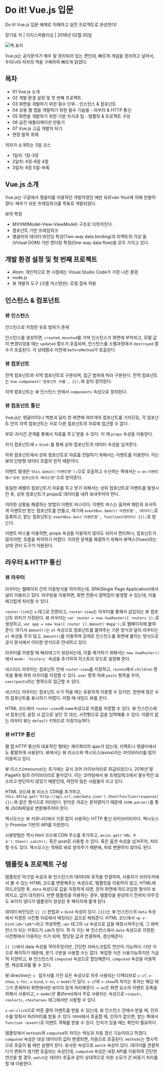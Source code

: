 # Do it! Vue.js 입문

Do it! Vue.js 입문 예제로 이해하고 실전 프로젝트로 완성한다!

장기효 저 | 이지스퍼블리싱 | 2018년 02월 05일

![책 표지](images/do-it-vue-js.jpg)

Vue.js는 공식문석가 매우 잘 정리되어 있는 편인데, 빠르게 개념을 정리하고 싶어서, 우리나라 저자의 책을 구매하여 빠르게 읽었다.

## 목차

* 01 Vue.js 소개
* 02 개발 환경 설정 및 첫 번째 프로젝트
* 03 화면을 개발하기 위한 필수 단위 - 인스턴스 & 컴포넌트
* 04 상용 웹 앱을 개발하기 위한 필수 기술들 - 라우터 & HTTP 통신
* 05 화면을 개발하기 위한 기본 지식과 팁 - 템플릿 & 프로젝트 구성
* 06 실전 애플리케이션 만들기
* 07 Vue.js 고급 개발자 되기
* 현장 밀착 취재

저자가 소개하는 3일 코스

* 1일차: 1장-3장
* 2일차: 4장-6장 4절
* 3일차: 6장 5절-부록

## Vue.js 소개

Vue.js는 구글에서 앵귤러를 이용하던 개발자였던 에반 유(Evan You)에 의해 만들어졌다. 배우기 쉬운 프레임워크를 목표로 개발되었다.

뷰의 특징

* MVVM(Model-View-ViewModel) 구조로 이루어진다.
* 컴포넌트 기반 프레임워크
* 앵귤러의 데이터 바인딩 특성(Two-way data binding)과 리액트의 가상 돔(Virtual DOM) 기반 렌더링 특징(One-way data flow)을 모두 가지고 있다.

## 개발 환경 설정 및 첫 번째 프로젝트

* Atom: 개인적으로 현 시점에는 Visual Studio Code가 가장 나은 환경
* node.js
* 뷰 개발자 도구 (크롬 익스텐션): 로컬 접속 허용

## 인스턴스 & 컴포넌트

### 뷰 인스턴스

인스턴스로 지정한 유효 범위가 존재

인스턴스를 생성하면, `created`, `mounted`를 거쳐 인스턴스가 화면에 부착되고, 모델 값이 변경되었을 때는 `updated` 함수가 호출되며, 인스턴스를 소멸과정에서 `destroyed` 함수가 호출된다. 각 상태함수 이전에 `beforeMethod`가 호출된다.

### 뷰 컴포넌트

전역 컴포넌트와 지역 컴포넌트로 구분되며, 접근 범위에 따라 구분된다. 전역 컴포넌트는 `Vue.component('컴포넌트 이름', {});`와 같이 정의된다.

지역 컴포넌트는 뷰 인스턴스 안에서 `components` 속성으로 정의된다.

### 뷰 컴포넌트 통신

Vue.js는 앵귤러1이나 백본과 달리 한 화면에 여러개의 컴포넌트를 가지므로, 각 컴포넌트 안의 지역 컴포넌트는 서로 다른 컴포넌트의 자료에 접근할 수 없다.

부모-자식간 관계를 통해서 자료를 주고 받을 수 있다. 이 때 `props` 속성을 이용한다.

자식 컴포넌트에 `v-bind:`를 통해 상위 컴포넌트의 데이터 속성을 넘겨준다.

하위 컴포넌트에서 상위 컴포넌트로 자료를 전달하기 위해서는 이벤트를 이용한다. 이는 뷰의 단방향 데이터 흐름의 원칙 때문이다.

이벤트 발생은 `this.$emit('이벤트명');`으로 호출하고 수신하는 쪽에서는 `v-on:이벤트명="상위 컴포넌트의 메서드명"`으로 받아준다.

동일한 레벨의 컴포넌트가 자료를 주고 받기 위해서는 상위 컴포넌트로 이벤트를 발생시킨 후, 상위 컴포넌트가 props로 데이터를 내려 보내주어야 한다.

이러한 상황을 해결하는 방법이 이벤트 버스이다. 이벤트 버스는 옵저버 패턴과 유사하게 이벤트만 받는 컴포넌트를 만들고, 여기에 `eventBus.$emit('이벤트명', 데이터);`로 등록하고, 받는 컴포넌트는 `eventBus.$on('이벤트명', function(데이터) {});`로 받는다.

이벤트 버스를 이용하면, props 속성을 이용하지 않아도 되어서 편리하나, 컴포넌트가 많아지면, 흐름을 파악하기 어렵다. 이러한 문제를 해결하기 위해서 뷰엑스(Vuex)라는 상태 관리 도구가 이용된다.

## 라우터 & HTTP 통신

### 뷰 라우터

라우터는 웹페이지 간의 이동방식을 의미하는데, SPA(Single Page Application)에서 널리 이용되고 있다. 라우팅을 이용하면, 화면 전환시 깜박임이 발생할 수 있는데, 이를 매끄럽게 처리할 수 있다.

`router-link`는 `a` 태그로 전환되고, `router-view`는 라우터를 통해서 삽입되는 뷰 컴포넌트 위치가 지정된다. 뷰 라우터는 `var router = new VueRouter({ routers });`로 생성하고, `var app = new Vue({ router }).$mount('#app');`로 웹페이지에 붙여준다. 여기서 `$mount()`는 `el` 속성으로 컴포넌트를 붙여주는 기본 방식과 달리 라우터는 `el` 속성을 주지 않고, `$mount()`를 이용하여 강제로 인스턴스를 화면에 붙이는 방식으로 공식 문서에서 이러한 방식으로 안내하고 있다.

라우터를 이용할 때 해쉬태그가 생성되는데, 이를 제거하기 위해서는 `new VueRouter()`에서 `mode: 'history'` 속성을 추가하여 히스토리 모드로 설정해 준다.

네스티드 라우터는 컴포넌트 안에 `router-view`를 지정하고, `routes`에서 `children` 항목을 통해 하위 라우터를 지정할 수 있다. `user` 항목 아래 `posts` 항목을 두어, `user/posts`라는 항목으로 접근할 수 있다.

네스티드 라우터는 컴포넌트 수가 적을 때는 유용하게 이용할 수 있지만, 한번에 많은 수의 컴포넌트를 표시하기 어렵다. 이럴 때 네임드 뷰를 쓴다.

HTML 코드에서 `router-view`에 `name`속성으로 이름을 지정할 수 있다. 뷰 인스턴스에서 컴포넌트 설정 시 값으로 넣던 것 대신, 사전형으로 값을 입력해줄 수 있다. 이름이 없는 라우터 뷰는 `default` 키워드로 지정가능하다.

### 뷰 HTTP 통신

웹 앱 HTTP 통신의 대표적인 형태는 제이쿼리의 ajax가 있는데, 리액트나 앵귤러에서도 활발하게 사용된다. 뷰에서는 뷰 리소드와 액시오스(axios)라는 라이브러리를 많이 이용하고 있다.

뷰 리스스(resource)는 초기에는 공식 코어 라이브러리로 취급되었으나, 2016년 말 PageKit 팀의 라이브러리로 돌아갔다. 이는 코어팀에서 뷰 프레임워크에서 필수적인 요소라고 판단하지 않았기 때문인데, 여전히 많은 사람들이 쓰고 있다.

HTML 코드에 뷰 리소스 CDN를 추가하고, `this.$http.get('http://api.url.com/data.json').then(function(response) {});`와 같은 형식으로 처리된다. 받아온 자료는 문자열이기 때문에 `JSON.parse()`를 통해 JSON파일로 변환해주어야 한다.

액시오스는 뷰 커뮤니티에서 가장 많이 사용하는 HTTP 통신 라이브러리이다. 액시오스는 Promise 기반의 API를 지원한다.

사용방법은 역시 html 코드에 CDN 주소를 추가하고, `axios.get('URL 주소').then().catch();` 혹은 post로 사용할 수 있다. 혹은 옵션 속성을 넘겨주어, 처리할 수도 있다. 액시오스는 객체로 바로 받아주기 때문에, 따로 변환하지 않아도 된다.

## 템플릿 & 프로젝트 구성

템플릿은 마크업 속성과 뷰 인스턴스의 데이터와 로직을 연결하여, 사용자가 브라우저에서 볼 수 있는 HTML 코드를 변환해주는 속성으로, 템플릿을 이용하지 않고, HTML에 하드코딩한 후, `data` 속성으로 값을 지정하게 되면, 먼저 화면에 하드코딩한 형식이 보여지고, 값이 대치된다. 반면 템플릿을 이용하는 경우, 템플릿을 완성하기 전까지 아무것도 보이지 않다가 템플릿이 완성된 후 페이지에 붙게 된다.

데이터 바인딩은 `{{ }}` 문법과 `v-bind` 속성이 있다. `{{}}`는 뷰 인스턴스의 `data` 속성에서 지정한 사전형 자료에서 매칭되는 값으로 채워준다. HTML 코드에서 `<p v-bind:id="idA">`라고 작성하면, `<p>` 태그의 `id` 속성으로 값을 매칭시켜주는데, 그 레퍼런스가 되는 키워드가 `idA`가 된다. 즉 이 키는 뷰 인스턴스에서 `data` 속성으로 지정된 사전형에서 이용하는 키가 되며, 할당된 값과 연결하여, 갱신해준다.

`{{ }}`에서 data 속성을 적어주었지만, 간단한 자바스크립트 연산이 가능하다. 다만 식으로 해석하기 때문에, 분기 구분을 사용할 수는 없다. 복잡한 식은 사용가능하지만 가급적 지양하고, 뷰 인스턴스의 `computed` 속성으로 할당해준다. `computed` 속성을 이용하면, 캐싱효과를 볼 수 있다.

뷰 directive는 `v-` 접두사를 가진 모든 속성으로 자주 사용되는 디렉티브로 `v-if`, `v-show`, `v-for`, `v-bind`, `v-on`, `v-model`가 있다. `v-if`와 `v-show`의 차이는 후자는 해당 태그가 존재하되 화면에서만 보이지 않게 처리해준다. `v-on`은 화면 요소의 이벤트 등록을 위해서 사용되고, `v-model`은 폼(form)에서 주로 사용되는 속성으로 `<input>`, `<select>`, `<textarea>` 태그에서만 사용할 수 있다.

`v-on:click`으로 버튼 클릭 이벤트를 받을 수 있는데, 뷰 인스턴스 안에서 받을 때, 인자수를 맞춰서 파라미터를 받을 수 있다. html에서 호출할 때, 인자가 없으면, 받는 쪽에서 `function (event)`로 이벤트 객체를 받을 수 있다. 인자가 있을 때는 확인이 필요하다.

템플릿에서 `methods`와 `computed`의 차이는 캐싱과 자동 갱신 기능이라고 하겠다. `computed` 속성은 대상 데이터의 값이 변경되면, 자동으로 호출된다. `methods`는 명시적으로 호출이 될 때만 실행이 된다. 유사한 속성으로 `watch` 속성이 있다. 데이터를 관찰하다가 변화가 생기면 호출되는 속성인데, `computed` 속성은 내장 API를 이용하여 간단한 연산을 할 경우, `watch`는 데이터 호출과 같이 상대적으로 자원 소모가 큰 비동기 처리를 할 때 이용한다.
